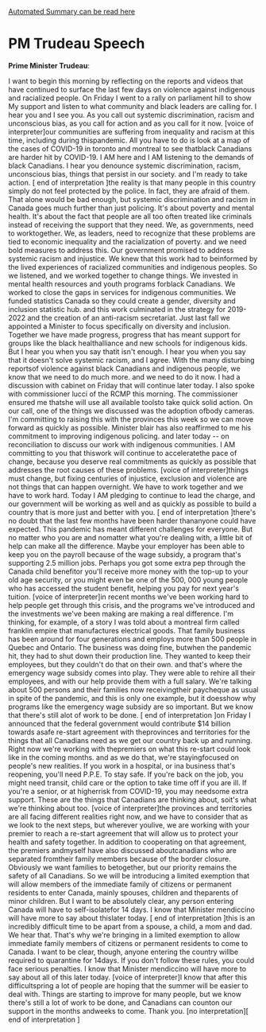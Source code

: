 [Automated Summary can be read here](./trudeau_summary.md)

# PM Trudeau Speech



**Prime Minister Trudeau**:

I want to begin this morning by reflecting on the reports and videos that have continued to surface the last few days on violence against indigenous and racialized people.
On Friday I went to a rally on parliament hill to show My support and listen to what community and black leaders are calling for.
I hear you and I see you.
As you call out systemic discrimination, racism and unconscious bias, as you call for action and as you call for it now.
[voice of interpreter]our communities are suffering from inequality and racism at this time, including during thispandemic.
All you have to do is look at a map of the cases of COVID-19 in toronto and montreal to see thatblack Canadians are harder hit by COVID-19. I AM here and I AM listening to the demands of black Canadians.
I hear you denounce systemic discrimination, racism, unconscious bias, things that persist in our society.
and I'm ready to take action.
[ end of interpretation ]the reality is that many people in this country simply do not feel protected by the police.
In fact, they are afraid of them.
That alone would be bad enough, but systemic discrimination and racism in Canada goes much further than just policing.
It's about poverty and mental health.
It's about the fact that people are all too often treated like criminals instead of receiving the support that they need.
We, as governments, need to worktogether.
We, as leaders, need to recognize that these problems are tied to economic inequality and the racialization of poverty.
and we need bold measures to address this.
Our government promised to address systemic racism and injustice.
We knew that this work had to beinformed by the lived experiences of racialized communities and indigenous peoples.
So we listened, and we worked together to change things.
We invested in mental health resources and youth programs forblack Canadians.
We worked to close the gaps in services for indigenous communities.
We funded statistics Canada so they could create a gender, diversity and inclusion statistic hub.
and this work culminated in the strategy for 2019-2022 and the creation of an anti-racism secretariat.
Just last fall we appointed a Minister to focus specifically on diversity and inclusion.
Together we have made progress, progress that has meant support for groups like the black healthalliance and new schools for indigenous kids.
But I hear you when you say thatit isn't enough.
I hear you when you say that it doesn't solve systemic racism, and I agree.
With the many disturbing reportsof violence against black Canadians and indigenous people, we know that we need to do much more.
and we need to do it now.
I had a discussion with cabinet on Friday that will continue later today.
I also spoke with commissioner lucci of the RCMP this morning.
The commissioner ensured me thatshe will use all available toolsto take quick solid action.
On our call, one of the things we discussed was the adoption ofbody cameras.
I'm committing to raising this with the provinces this week so we can move forward as quickly as possible.
Minister blair has also reaffirmed to me his commitment to improving indigenous policing.
and later today -- on reconciliation to discuss our work with indigenous communities.
I AM committing to you that thiswork will continue to acceleratethe pace of change, because you deserve real commitments as quickly as possible that addresses the root causes of these problems.
[voice of interpreter]things must change, but fixing centuries of injustice, exclusion and violence are not things that can happen overnight.
We have to work together and we have to work hard.
Today I AM pledging to continue to lead the charge, and our government will be working as well and as quickly as possible to build a country that is more just and better with you.
[ end of interpretation ]there's no doubt that the last few months have been harder thananyone could have expected.
This pandemic has meant different challenges for everyone.
But no matter who you are and nomatter what you're dealing with, a little bit of help can make all the difference.
Maybe your employer has been able to keep you on the payroll because of the wage subsidy, a program that's supporting 2.5 million jobs.
Perhaps you got some extra pep through the Canada child benefitor you'll receive more money with the top-up to your old age security, or you might even be one of the 500, 000 young people who has accessed the student benefit, helping you pay for next year's tuition.
[voice of interpreter]in recent months we've been working hard to help people get through this crisis, and the programs we've introduced and the investments we've been making are making a real difference.
I'm thinking, for example, of a story I was told about a montreal firm called franklin empire that manufactures electrical goods.
That family business has been around for four generations and employs more than 500 people in Quebec and Ontario.
The business was doing fine, butwhen the pandemic hit, they had to shut down their production line.
They wanted to keep their employees, but they couldn't do that on their own.
and that's where the emergency wage subsidy comes into play.
They were able to rehire all their employees, and with our help provide them with a full salary.
We're talking about 500 persons and their families now receivingtheir paycheque as usual in spite of the pandemic, and this is only one example, but it doesshow why programs like the emergency wage subsidy are so important.
But we know that there's still alot of work to be done.
[ end of interpretation ]on Friday I announced that the federal government would contribute $14 billion towards asafe re-start agreement with theprovinces and territories for the things that all Canadians need as we get our country back up and running.
Right now we're working with thepremiers on what this re-start could look like in the coming months.
and as we do that, we're stayingfocused on people's new realities.
If you work in a hospital, or ina business that's reopening, you'll need P.P.E. To stay safe.
If you're back on the job, you might need transit, child care or the option to take time off if you are ill.
If you're a senior, or at higherrisk from COVID-19, you may needsome extra support.
These are the things that Canadians are thinking about, soit's what we're thinking about too.
[voice of interpreter]the provinces and territories are all facing different realities right now, and we have to consider that as we look to the next steps, but wherever youlive, we are working with your premier to reach a re-start agreement that will allow us to protect your health and safety together.
In addition to cooperating on that agreement, the premiers andmyself have also discussed aboutcanadians who are separated fromtheir family members because of the border closure.
Obviously we want families to betogether, but our priority remains the safety of all Canadians.
So we will be introducing a limited exemption that will allow members of the immediate family of citizens or permanent residents to enter Canada, mainly spouses, children and theparents of minor children.
But I want to be absolutely clear, any person entering Canada will have to self-isolatefor 14 days.
I know that Minister mendiccino will have more to say about thislater today.
[ end of interpretation ]this is an incredibly difficult time to be apart from a spouse, a child, a mom and dad.
We hear that.
That's why we're bringing in a limited exemption to allow immediate family members of citizens or permanent residents to come to Canada.
I want to be clear, though, anyone entering the country willbe required to quarantine for 14days.
If you don't follow these rules, you could face serious penalties.
I know that Minister mendiccino will have more to say about all of this later today.
[voice of interpreter]I know that after this difficultspring a lot of people are hoping that the summer will be easier to deal with.
Things are starting to improve for many people, but we know there's still a lot of work to be done, and Canadians can counton our support in the months andweeks to come.
Thank you.
[no interpretation][ end of interpretation ]

